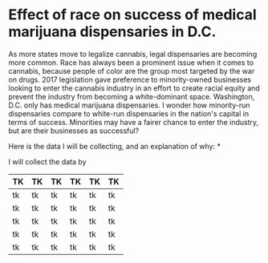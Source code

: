 # Effect of race on success of medical marijuana dispensaries in D.C. 

As more states move to legalize cannabis, legal dispensaries are becoming more common. Race has always been a prominent issue when it comes to cannabis, because people of color are the group most targeted by the war on drugs. 2017 legislation gave preference to minority-owned businesses looking to enter the cannabis industry in an effort to create racial equity and prevent the industry from becoming a white-dominant space. Washington, D.C. only has medical marijuana dispensaries. I wonder how minority-run dispensaries compare to white-run dispensaries in the nation's capital in terms of success. Minorities may have a fairer chance to enter the industry, but are their businesses as successful? 

Here is the data I will be collecting, and an explanation of why:
* 

I will collect the data by 

TK | TK | TK | TK | TK | TK | 
---- | ----- | ---- | -------- | ----------- | --------------
tk | tk | tk | tk | tk | tk | tk
tk | tk | tk | tk | tk | tk | tk
tk | tk | tk | tk | tk | tk | tk
tk | tk | tk | tk | tk | tk | tk
tk | tk | tk | tk | tk | tk | tk
